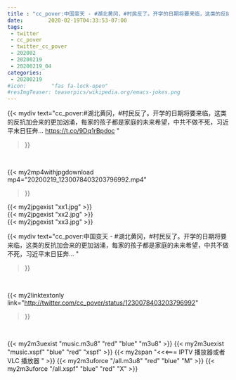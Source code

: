 ```yaml
---
title : "cc_pover:中国变天 - #湖北黄冈，#村民反了。开学的日期将要来临，这类的反抗加会来的更加汹涌，每家的孩子都是家庭的未来希望，中共不做不死，习近平末日狂奔... "
date:        2020-02-19T04:33:53-07:00
tags:
 - twitter
 - cc_pover
 - twitter_cc_pover
 - 202002
 - 20200219
 - 20200219_04
categories:
 - 20200219
#icon:        "fas fa-lock-open"
#resImgTeaser: teaserpics/wikipedia.org/emacs-jokes.png
---
```


{{< mydiv text="cc_pover:#湖北黄冈，#村民反了。开学的日期将要来临，这类的反抗加会来的更加汹涌，每家的孩子都是家庭的未来希望，中共不做不死，习近平末日狂奔... https://t.co/9Dq1rBpdoc "
>}}
<br>


{{< my2mp4withjpgdownload mp4="20200219_1230078403203796992.mp4"
>}}

{{< my2jpgexist "xx1.jpg" >}}<br>
{{< my2jpgexist "xx2.jpg" >}}<br>
{{< my2jpgexist "xx3.jpg" >}}<br>



{{< mydiv text="cc_pover:中国变天 - #湖北黄冈，#村民反了。开学的日期将要来临，这类的反抗加会来的更加汹涌，每家的孩子都是家庭的未来希望，中共不做不死，习近平末日狂奔... "
>}}
<br>

{{< my2linktextonly link="http://twitter.com/cc_pover/status/1230078403203796992"
>}}


<br>

{{< my2m3uexist "music.m3u8" "red"  "blue" "m3u8" >}} {{< my2m3uexist "music.xspf" "blue" "red"  "xspf" >}} {{< my2span "<<<=== IPTV 播放器或者 VLC 播放器 " >}} {{< my2m3uforce "/all.m3u8" "red"  "blue" "M" >}} {{< my2m3uforce "/all.xspf" "blue" "red"  "X" >}} 
